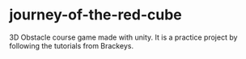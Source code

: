 # journey-of-the-red-cube
3D Obstacle course game made with unity. It is a practice project by following the tutorials from Brackeys.
